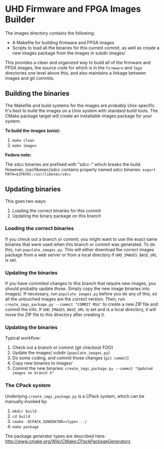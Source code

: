 UHD Firmware and FPGA Images Builder
===============================================================

The images directory contains the following:
* A Makefile for building firmware and FPGA images
* Scripts to load all the binaries for this current commit, as
  well as create a new images package from the images in subdir
  images/

This provides a clean and organized way to build all of the firmware and FPGA
images, the source code for which is in the `firmware` and `fpga` directories
one level above this, and also maintains a linkage between images and git commits.

Building the binaries
---------------------

The Makefile and build systems for the images are *probably* Unix-specific.
It's best to build the images on a Unix system with standard build tools.  The
CMake package target will create an installable images package for your system.

__To build the images (unix):__

1. `make clean`
2. `make images`

__Fedora note:__

The sdcc binaries are prefixed with "sdcc-" which breaks the build.
However, /usr/libexec/sdcc contains properly named sdcc binaries.
`export PATH=${PATH}:/usr/libexec/sdcc`


Updating binaries
-----------------

This goes two ways:

1. Loading the correct binaries for this commit
2. Updating the binary package on this branch


### Loading the correct binaries ###

If you check out a branch or commit, you might want to use the exact same
binaries that were used when this branch or commit was generated.
To do this, run `populate_images.py`. This will either download the correct
images package from a web server or from a local directory if
`UHD_IMAGES_BASE_URL` is set.

### Updating the binaries ###

If you have commited changes to this branch that require new images, you
should probably update those.
Simply copy the new image binaries into images/. If necessary, run
`populate_images.py` before you do any of this, so all the untouched
images are the correct version. Then, run `create_imgs_package.py --commit "COMMIT MSG"`
to create a new ZIP file and commit the info.
If `UHD_IMAGES_BASE_URL` is set and is a local directory, it will move
the ZIP file to this directory after creating it.

### Updating the binaries ###

Typical workflow:

1. Check out a branch or commit (git checkout FOO)
2. Update the images/ subdir (`populate_images.py`)
3. Do some coding, and commit those changes (`git commit`)
4. Copy new binaries to images/
5. Commit the new binaries: `create_imgs_package.py --commit "Updated images on branch X"`

### The CPack system ###

Underlying `create_imgs_package.py` is a CPack system, which can be manually
invoked by:

1. `mkdir build`
2. `cd build`
3. `cmake -DCPACK_GENERATOR=<type> ../`
4. `make package`

The package generator types are described here:
http://www.cmake.org/Wiki/CMake:CPackPackageGenerators

